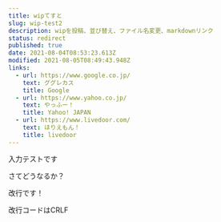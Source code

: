 ```yaml
---
title: wipてすと
slug: wip-test2
description: wipを投稿、並び替え、ファイル名変更、markdownリンク
status: redirect
published: true
date: 2021-08-04T08:53:23.613Z
modified: 2021-08-05T08:49:43.948Z
links:
  - url: https://www.google.co.jp/
    text: ググレカス
    title: Google
  - url: https://www.yahoo.co.jp/
    text: やっふー！
    title: Yahoo! JAPAN
  - url: https://www.livedoor.com/
    text: ほりえもん！
    title: livedoor
---
```


入力テストです

<p>さてどうなるか？</p>
<p>改行です！</p>

改行コードはCRLF
